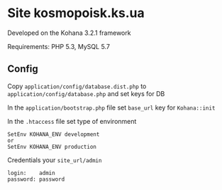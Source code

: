 # Site kosmopoisk.ks.ua

Developed on the Kohana 3.2.1 framework

Requirements: PHP 5.3, MySQL 5.7

## Config

Copy `application/config/database.dist.php` to `application/config/database.php` and set keys for DB

In the `application/bootstrap.php` file set `base_url` key for `Kohana::init`  

In the `.htaccess` file set type of environment

~~~
SetEnv KOHANA_ENV development
or
SetEnv KOHANA_ENV production
~~~

Credentials your `site_url/admin`
~~~
login:    admin
password: password
~~~
